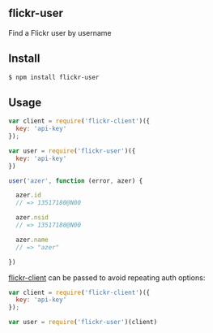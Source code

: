 ## flickr-user

Find a Flickr user by username

## Install

```bash
$ npm install flickr-user
```

## Usage

```js
var client = require('flickr-client')({
  key: 'api-key'
});

var user = require('flickr-user')({
  key: 'api-key'
})

user('azer', function (error, azer) {

  azer.id
  // => 13517180@N00

  azer.nsid
  // => 13517180@N00

  azer.name
  // => "azer"

})
```

[flickr-client](http://github.com/npm-flickr/flickr-client) can be passed to avoid repeating auth options:

```js
var client = require('flickr-client')({
  key: 'api-key'
});

var user = require('flickr-user')(client)
```
